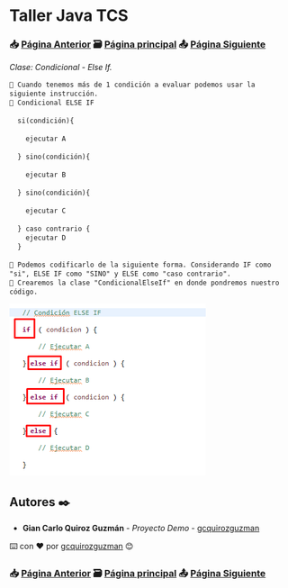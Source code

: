 # Taller Java TCS
### 📥 [Página Anterior](https://github.com/gcquirozguzman/java-tcs-202001/tree/CIYE100001) 🗃️ [Página principal](https://github.com/gcquirozguzman/java-tcs-202001) 📤 [Página Siguiente](https://github.com/gcquirozguzman/java-tcs-202001/tree/CA00100001)

_Clase: Condicional - Else If._

```
📢 Cuando tenemos más de 1 condición a evaluar podemos usar la siguiente instrucción.
📢 Condicional ELSE IF

  si(condición){
  
    ejecutar A
    
  } sino(condición){
  
    ejecutar B
    
  } sino(condición){
  
    ejecutar C
    
  } caso contrario {
    ejecutar D
  }

📢 Podemos codificarlo de la siguiente forma. Considerando IF como "si", ELSE IF como "SINO" y ELSE como "caso contrario".
📢 Crearemos la clase "CondicionalElseIf" en donde pondremos nuestro código.

```

![Error: imagen no ha sido cargada](https://github.com/gcquirozguzman/java-tcs-202001/blob/master/imagenes/CEI0100001_1.png)

## Autores ✒️

* **Gian Carlo Quiroz Guzmán** - *Proyecto Demo* - [gcquirozguzman](https://github.com/gcquirozguzman)

⌨️ con ❤️ por [gcquirozguzman](https://github.com/gcquirozguzman) 😊

### 📥 [Página Anterior](https://github.com/gcquirozguzman/java-tcs-202001/tree/CIYE100001) 🗃️ [Página principal](https://github.com/gcquirozguzman/java-tcs-202001) 📤 [Página Siguiente](https://github.com/gcquirozguzman/java-tcs-202001/tree/CA00100001)
